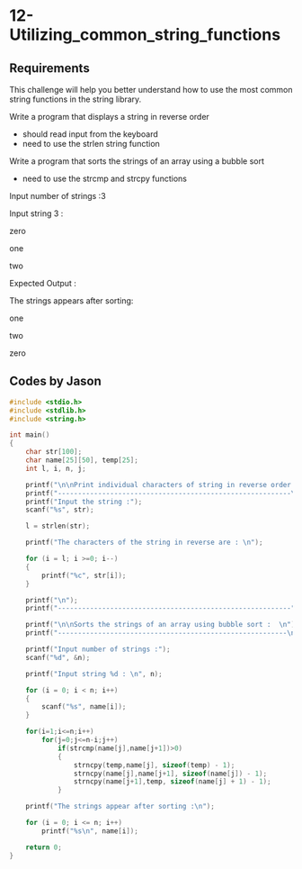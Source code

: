 # 12-Utilizing_common_string_functions

## Requirements

This challenge will help you better understand how to use the most common string functions in the string library.

Write a program that displays a string in reverse order

* should read input from the keyboard
* need to use the strlen string function

Write a program that sorts the strings of an array using a bubble sort

* need to use the strcmp and strcpy functions

Input number of strings :3

Input string 3 :

zero

one

two

Expected Output :

The strings appears after sorting:

one

two

zero

## Codes by Jason

```c
#include <stdio.h>
#include <stdlib.h>
#include <string.h>

int main()
{
    char str[100];
    char name[25][50], temp[25];
    int l, i, n, j;

    printf("\n\nPrint individual characters of string in reverse order :\n");
    printf("----------------------------------------------------------\n");
    printf("Input the string :");
    scanf("%s", str);

    l = strlen(str);

    printf("The characters of the string in reverse are : \n");

    for (i = l; i >=0; i--)
    {
        printf("%c", str[i]);
    }

    printf("\n");
    printf("----------------------------------------------------------");

    printf("\n\nSorts the strings of an array using bubble sort :  \n");
    printf("---------------------------------------------------------\n");

    printf("Input number of strings :");
    scanf("%d", &n);

    printf("Input string %d : \n", n);

    for (i = 0; i < n; i++)
    {
        scanf("%s", name[i]);
    }

    for(i=1;i<=n;i++)
        for(j=0;j<=n-i;j++)
            if(strcmp(name[j],name[j+1])>0)
            {
                strncpy(temp,name[j], sizeof(temp) - 1);
                strncpy(name[j],name[j+1], sizeof(name[j]) - 1);
                strncpy(name[j+1],temp, sizeof(name[j] + 1) - 1);
            }

    printf("The strings appear after sorting :\n");

    for (i = 0; i <= n; i++)
        printf("%s\n", name[i]);

    return 0;
}

```
